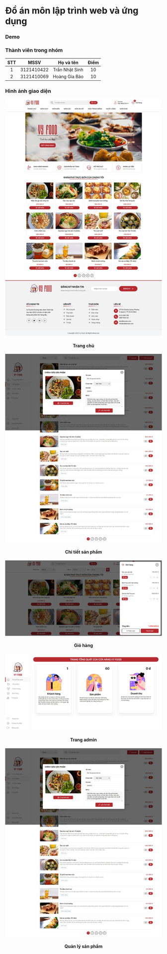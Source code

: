 # Đồ án môn lập trình web và ứng dụng
### Demo
### Thành viên trong nhóm

| STT |    MSSV    | Họ và tên         | Điểm  |
| :-: | :--------: | :---------------: | :---: | 
|  1  | 3121410422 | Trần Nhật Sinh    | 10    | 
|  2  | 3121410069 | Hoàng Gia Bảo     | 10    |
### Hình ảnh giao diện
![Alt text](./assets/img/screen.jpeg)
<h4 align="center">Trang chủ</h4>

![Alt text](./assets/img/img-github/admin-product.jpeg)
<h4 align="center">Chi tiết sản phẩm</h4>

![Alt text](./assets/img/img-github/giohang.jpeg)
<h4 align="center">Giỏ hàng</h4>

![Alt text](./assets/img/img-github/admin.jpeg)
<h4 align="center">Trang admin</h4>

![Alt text](./assets/img/img-github/admin-product.jpeg)
<h4 align="center">Quản lý sản phẩm</h4>
